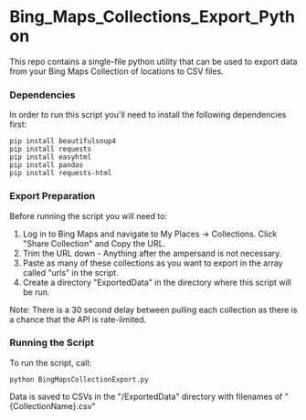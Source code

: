 # Bing_Maps_Collections_Export_Python
This repo contains a single-file python utility that can be used to export data from your Bing Maps Collection of locations to CSV files.

### Dependencies ###
In order to run this script you'll need to install the following dependencies first:

```
pip install beautifulsoup4
pip install requests
pip install easyhtml
pip install pandas
pip install requests-html
```

### Export Preparation ###

Before running the script you will need to:

1. Log in to Bing Maps and navigate to My Places -> Collections. Click "Share Collection" and Copy the URL. 
2. Trim the URL down - Anything after the ampersand is not necessary. 
3. Paste as many of these collections as you want to export in the array called "urls" in the script.
4. Create a directory "ExportedData" in the directory where this script will be run.

Note: There is a 30 second delay between pulling each collection as there is a chance that the API is rate-limited.

### Running the Script ###

To run the script, call:

```
python BingMapsCollectionExport.py
``` 

Data is saved to CSVs in the "/ExportedData" directory with filenames of  "{CollectionName}.csv"

